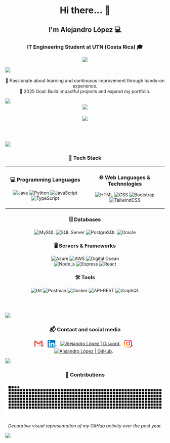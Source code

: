 <h1 align="center">Hi there... 👋</h1>
<h2 align="center">I'm Alejandro López 💻</h2>
<h3 align="center">IT Engineering Student at UTN (Costa Rica) 🎓</h3>

<p align="center">
  <img src="https://readme-typing-svg.herokuapp.com?font=ROBOT&duration=2500&size=20&color=39FF14&background=000000&center=true&vCenter=true&width=700&lines=%3E+I'm+a+Full+Stack+Developer.">
</p>

<img src="https://user-images.githubusercontent.com/73097560/115834477-dbab4500-a447-11eb-908a-139a6edaec5c.gif">

<p align="center">
  🌟 Passionate about learning and continuous improvement through hands-on experience.  
  <br>
  🎯 2025 Goal: Build impactful projects and expand my portfolio.
</p>

<img src="https://user-images.githubusercontent.com/73097560/115834477-dbab4500-a447-11eb-908a-139a6edaec5c.gif">

<div align="center">
  <img
    src="https://github-readme-stats.vercel.app/api?username=LoesssLR&count_private=true&show_icons=true&theme=tokyonight&hide_border=false&include_all_commits=true&rank_icon=github"
    width="425"
  />
  <br><br>
  <img
    src="https://github-readme-stats.vercel.app/api/top-langs/?username=LoesssLR&layout=donut&langs_count=6&theme=tokyonight&hide_border=false"
    width="360"   
  />
</div>

<br><br>

<img src="https://user-images.githubusercontent.com/73097560/115834477-dbab4500-a447-11eb-908a-139a6edaec5c.gif">

<h3 align="center">🚀 Tech Stack</h3>

<div align="center">
<table>
  <tr>
    <td align="center" width="50%">
      <h3>💻 Programming Languages</h3>
      <p>
        <img src="https://img.shields.io/badge/Java-ED8B00?style=for-the-badge&logo=openjdk&logoColor=white" alt="Java"/>
        <img src="https://img.shields.io/badge/Python-3776AB?style=for-the-badge&logo=python&logoColor=white" alt="Python"/>
        <img src="https://img.shields.io/badge/JavaScript-F7DF1E?style=for-the-badge&logo=javascript&logoColor=black" alt="JavaScript"/>
        <img src="https://img.shields.io/badge/TypeScript-3178C6?style=for-the-badge&logo=typescript&logoColor=white" alt="TypeScript"/>
      </p>
    </td>
    <td align="center" width="50%">
      <h3>🌐 Web Languages & Technologies</h3>
      <p>
        <img src="https://img.shields.io/badge/HTML5-E34F26?style=for-the-badge&logo=html5&logoColor=white" alt="HTML"/>
        <img src="https://img.shields.io/badge/CSS3-1572B6?style=for-the-badge&logo=css3&logoColor=white" alt="CSS"/>
        <img src="https://img.shields.io/badge/Bootstrap-563D7C?style=for-the-badge&logo=bootstrap&logoColor=white" alt="Bootstrap"/>
        <img src="https://img.shields.io/badge/TailwindCSS-06B6D4?style=for-the-badge&logo=tailwindcss&logoColor=white" alt="TailwindCSS"/>
      </p>
    </td>
  </tr>
</table>
</div>

<h3 align="center">🗄️ Databases</h3>
<div align="center">
  <img src="https://img.shields.io/badge/MySQL-4479A1?style=for-the-badge&logo=mysql&logoColor=white" alt="MySQL"/>
  <img src="https://img.shields.io/badge/SQL%20Server-CC2927?style=for-the-badge&logo=microsoftsqlserver&logoColor=white" alt="SQL Server"/>
  <img src="https://img.shields.io/badge/PostgreSQL-4169E1?style=for-the-badge&logo=postgresql&logoColor=white" alt="PostgreSQL"/>
  <img src="https://img.shields.io/badge/Oracle-F80000?style=for-the-badge&logo=oracle&logoColor=white" alt="Oracle"/>
</div>

<h3 align="center">🖥️ Servers & Frameworks</h3>
<div align="center">
  <img src="https://img.shields.io/badge/Azure-0078D4?style=for-the-badge&logo=microsoftazure&logoColor=white" alt="Azure"/>
  <img src="https://img.shields.io/badge/AWS-FF9900?style=for-the-badge&logo=amazonaws&logoColor=white" alt="AWS"/>
  <img src="https://img.shields.io/badge/Digital%20Ocean-0080FF?style=for-the-badge&logo=digitalocean&logoColor=white" alt="Digital Ocean"/>
  <br>
  <img src="https://img.shields.io/badge/Node.js-339933?style=for-the-badge&logo=nodedotjs&logoColor=white" alt="Node.js"/>
  <img src="https://img.shields.io/badge/Express-000000?style=for-the-badge&logo=express&logoColor=white" alt="Express"/>
  <img src="https://img.shields.io/badge/React-61DAFB?style=for-the-badge&logo=react&logoColor=000000" alt="React"/>
</div>

<h3 align="center">🛠️ Tools</h3>
<div align="center">
  <img src="https://img.shields.io/badge/Git-F05032?style=for-the-badge&logo=git&logoColor=white" alt="Git"/>
  <img src="https://img.shields.io/badge/Postman-FF6C37?style=for-the-badge&logo=postman&logoColor=white" alt="Postman"/>
  <img src="https://img.shields.io/badge/Docker-2496ED?style=for-the-badge&logo=docker&logoColor=white" alt="Docker"/>
  <img src="https://img.shields.io/badge/API--REST-02569B?style=for-the-badge&logo=swagger&logoColor=white" alt="API-REST"/>
  <img src="https://img.shields.io/badge/GraphQL-E10098?style=for-the-badge&logo=graphql&logoColor=white" alt="GraphQL"/>
</div>

<br><br>

<img src="https://user-images.githubusercontent.com/73097560/115834477-dbab4500-a447-11eb-908a-139a6edaec5c.gif">

<h3 align="center">📬 Contact and social media</h3>

<p align="center">
  <a href="mailto:luisalel1132@gmail.com" target="_blank">
    <img align="center" alt="Alejandro López | Gmail" width="26px" src="https://github.com/SatYu26/SatYu26/blob/master/Assets/Gmail.svg" />
  </a> &nbsp;&nbsp;
  
  <a href="https://www.linkedin.com/in/alejandro-l%C3%B3pez-reyes-3273742b0/" target="_blank">
    <img align="center" alt="Alejandro López | Linkedin" width="24px" src="https://github.com/SatYu26/SatYu26/blob/master/Assets/Linkedin.svg" />
  </a> &nbsp;&nbsp;
  
  <a href="https://discordapp.com/users/alejandrolr03" target="_blank">
    <img align="center" alt="Alejandro López | Discord" width="24px" src="https://upload.wikimedia.org/wikipedia/en/thumb/0/04/Facebook_f_logo_%282021%29.svg/100px-Facebook_f_logo_%282021%29.svg.png" />
  </a> &nbsp;&nbsp;
  
  <a href="https://www.instagram.com/luisale___/" target="_blank">
    <img align="center" alt="Alejandro López | Instagram" width="24px" src="https://github.com/SatYu26/SatYu26/blob/master/Assets/Instagram.svg" />
  </a> &nbsp;&nbsp;
  
  <a href="https://github.com/LoesssLR" target="_blank">
    <img align="center" alt="Alejandro López | GitHub" width="26px" src="https://upload.wikimedia.org/wikipedia/commons/thumb/a/ae/Github-desktop-logo-symbol.svg/1024px-Github-desktop-logo-symbol.svg.png" />
  </a> &nbsp;&nbsp;
</p> 

<img src="https://user-images.githubusercontent.com/73097560/115834477-dbab4500-a447-11eb-908a-139a6edaec5c.gif">

<h3 align="center">🐍 Contributions</h3>

<p align="center">
  <img src="https://raw.githubusercontent.com/LoesssLR/LoesssLR/output/github-contribution-grid-snake-dark.svg?palette=github-dark&period=1y" width="750" />
</p>

<p align="center"><i>Decorative visual representation of my GitHub activity over the past year.</i></p>

<img src="https://user-images.githubusercontent.com/73097560/115834477-dbab4500-a447-11eb-908a-139a6edaec5c.gif">
